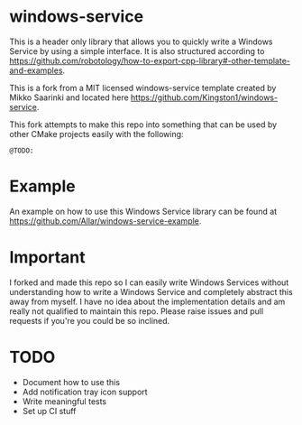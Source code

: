 # windows-service

This is a header only library that allows you to quickly write a Windows Service by using a simple interface. It is also structured according to https://github.com/robotology/how-to-export-cpp-library#-other-template-and-examples.

This is a fork from a MIT licensed windows-service template created by Mikko Saarinki and located here https://github.com/Kingston1/windows-service.

This fork attempts to make this repo into something that can be used by other CMake projects easily with the following:

```
@TODO:
```

# Example

An example on how to use this Windows Service library can be found at https://github.com/Allar/windows-service-example.

# Important

I forked and made this repo so I can easily write Windows Services without understanding how to write a Windows Service and completely abstract this away from myself. I have no idea about the implementation details and am really not qualified to maintain this repo. Please raise issues and pull requests if you're you could be so inclined.

# TODO

* Document how to use this
* Add notification tray icon support
* Write meaningful tests
* Set up CI stuff
